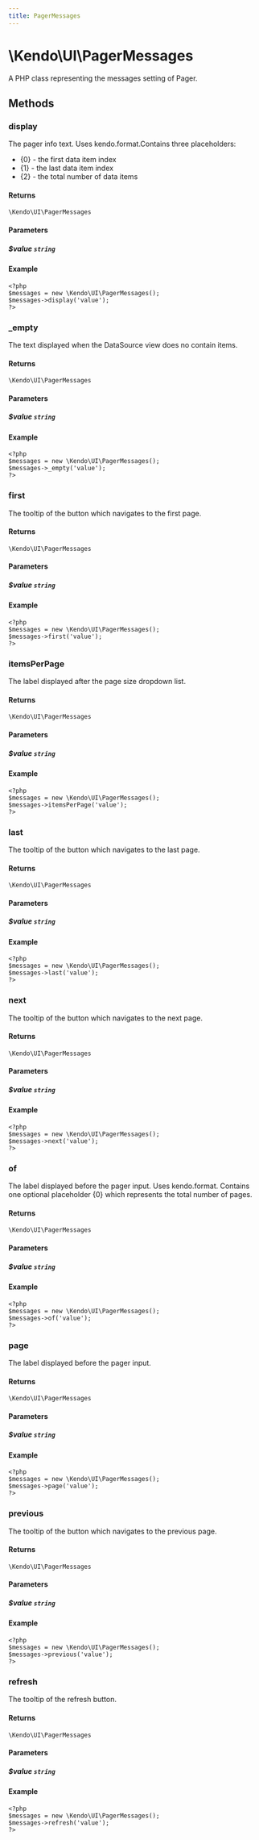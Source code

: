 ```yaml
---
title: PagerMessages
---
```


# \Kendo\UI\PagerMessages

A PHP class representing the messages setting of Pager.


## Methods

### display
The pager info text. Uses kendo.format.Contains three placeholders:
- {0} - the first data item index
- {1} - the last data item index
- {2} - the total number of data items

#### Returns
`\Kendo\UI\PagerMessages`

#### Parameters

##### $value `string`



#### Example 
    <?php
    $messages = new \Kendo\UI\PagerMessages();
    $messages->display('value');
    ?>

### _empty
The text displayed when the DataSource view does no contain items.

#### Returns
`\Kendo\UI\PagerMessages`

#### Parameters

##### $value `string`



#### Example 
    <?php
    $messages = new \Kendo\UI\PagerMessages();
    $messages->_empty('value');
    ?>

### first
The tooltip of the button which navigates to the first page.

#### Returns
`\Kendo\UI\PagerMessages`

#### Parameters

##### $value `string`



#### Example 
    <?php
    $messages = new \Kendo\UI\PagerMessages();
    $messages->first('value');
    ?>

### itemsPerPage
The label displayed after the page size dropdown list.

#### Returns
`\Kendo\UI\PagerMessages`

#### Parameters

##### $value `string`



#### Example 
    <?php
    $messages = new \Kendo\UI\PagerMessages();
    $messages->itemsPerPage('value');
    ?>

### last
The tooltip of the button which navigates to the last page.

#### Returns
`\Kendo\UI\PagerMessages`

#### Parameters

##### $value `string`



#### Example 
    <?php
    $messages = new \Kendo\UI\PagerMessages();
    $messages->last('value');
    ?>

### next
The tooltip of the button which navigates to the next page.

#### Returns
`\Kendo\UI\PagerMessages`

#### Parameters

##### $value `string`



#### Example 
    <?php
    $messages = new \Kendo\UI\PagerMessages();
    $messages->next('value');
    ?>

### of
The label displayed before the pager input. Uses kendo.format. Contains one optional placeholder {0} which represents the total number of pages.

#### Returns
`\Kendo\UI\PagerMessages`

#### Parameters

##### $value `string`



#### Example 
    <?php
    $messages = new \Kendo\UI\PagerMessages();
    $messages->of('value');
    ?>

### page
The label displayed before the pager input.

#### Returns
`\Kendo\UI\PagerMessages`

#### Parameters

##### $value `string`



#### Example 
    <?php
    $messages = new \Kendo\UI\PagerMessages();
    $messages->page('value');
    ?>

### previous
The tooltip of the button which navigates to the previous page.

#### Returns
`\Kendo\UI\PagerMessages`

#### Parameters

##### $value `string`



#### Example 
    <?php
    $messages = new \Kendo\UI\PagerMessages();
    $messages->previous('value');
    ?>

### refresh
The tooltip of the refresh button.

#### Returns
`\Kendo\UI\PagerMessages`

#### Parameters

##### $value `string`



#### Example 
    <?php
    $messages = new \Kendo\UI\PagerMessages();
    $messages->refresh('value');
    ?>

